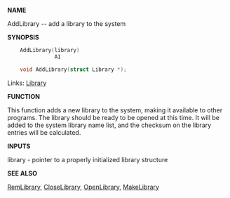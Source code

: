 
**NAME**

AddLibrary -- add a library to the system

**SYNOPSIS**

```c
    AddLibrary(library)
               A1

    void AddLibrary(struct Library *);

```
Links: [Library](_OOYC) 

**FUNCTION**

This function adds a new library to the system, making it available
to other programs.  The library should be ready to be opened at
this time.  It will be added to the system library name list, and
the checksum on the library entries will be calculated.

**INPUTS**

library - pointer to a properly initialized library structure

**SEE ALSO**

[RemLibrary](RemLibrary), [CloseLibrary](CloseLibrary), [OpenLibrary](OpenLibrary), [MakeLibrary](MakeLibrary)
